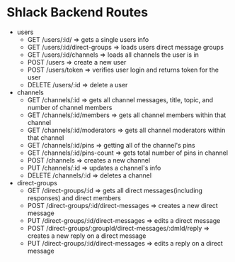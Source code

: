 # Shlack Backend Routes

- users 
  - GET /users/:id/ => gets a single users info
  - GET /users/:id/direct-groups => loads users direct message groups
  - GET /users/:id/channels => loads all channels the user is in
  - POST /users => create a new user
  - POST /users/token => verifies user login and returns token for the user
  - DELETE /users/:id => delete a user
- channels
  - GET /channels/:id => gets all channel messages, title, topic, and number of channel members
  - GET /channels/:id/members => gets all channel members within that channel
  - GET /channels/:id/moderators => gets all channel moderators within that channel
  - GET /channels/:id/pins => getting all of the channel's pins
  - GET /channels/:id/pins-count => gets total number of pins in channel
  - POST /channels => creates a new channel
  - PUT /channels/:id => updates a channel's info
  - DELETE /channels/:id => deletes a channel
- direct-groups
  - GET /direct-groups/:id => gets all direct messages(including responses) and direct members
  - POST /direct-groups/:id/direct-messages => creates a new direct message
  - PUT /direct-groups/:id/direct-messages => edits a direct message
  - POST /direct-groups/:groupId/direct-messages/:dmId/reply => creates a new reply on a direct message
  - PUT /direct-groups/:id/direct-messages => edits a reply on a direct message
